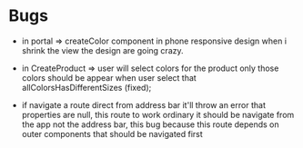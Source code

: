 # Bugs

- in portal => createColor component in phone responsive design when i shrink the view the design are going crazy.
- in CreateProduct => user will select colors for the product only those colors should be appear when user select that allColorsHasDifferentSizes (fixed);

- if navigate a route direct from address bar it'll throw an error that properties are null, this route to work ordinary it should be navigate from the app not the address bar, this bug because this route depends on outer components that should be navigated first
